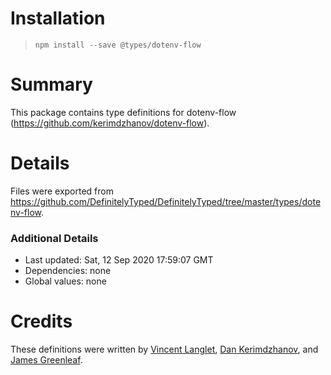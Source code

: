 # Installation
> `npm install --save @types/dotenv-flow`

# Summary
This package contains type definitions for dotenv-flow (https://github.com/kerimdzhanov/dotenv-flow).

# Details
Files were exported from https://github.com/DefinitelyTyped/DefinitelyTyped/tree/master/types/dotenv-flow.

### Additional Details
 * Last updated: Sat, 12 Sep 2020 17:59:07 GMT
 * Dependencies: none
 * Global values: none

# Credits
These definitions were written by [Vincent Langlet](https://github.com/vincentlanglet), [Dan Kerimdzhanov](https://github.com/kerimdzhanov), and [James Greenleaf](https://github.com/aMoniker).
